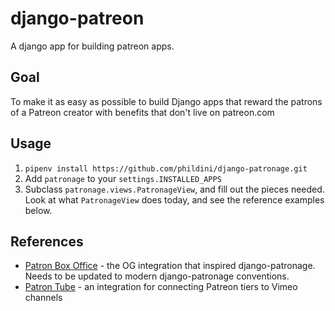 # django-patreon
A django app for building patreon apps.

## Goal
To make it as easy as possible to build Django apps that reward the patrons of a Patreon creator with benefits that don't live on patreon.com

## Usage
1. `pipenv install https://github.com/phildini/django-patronage.git`
2. Add `patronage` to your `settings.INSTALLED_APPS`
3. Subclass `patronage.views.PatronageView`, and fill out the pieces needed. Look at what `PatronageView` does today, and see the reference examples below.

## References
- [Patron Box Office](https://github.com/phildini/patron-box-office) - the OG integration that inspired django-patronage. Needs to be updated to modern django-patronage conventions.
- [Patron Tube](https://github.com/phildini/patron-tube) - an integration for connecting Patreon tiers to Vimeo channels